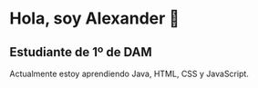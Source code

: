 # Hola, soy Alexander 👋
## Estudiante de 1º de DAM
Actualmente estoy aprendiendo Java, HTML, CSS y JavaScript.

